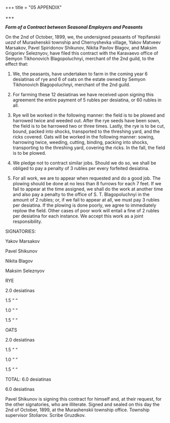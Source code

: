 +++
title = "05 APPENDIX"

+++



***Form of a Contract between Seasonal Employers and Peasants***





On the 2nd of October, 1899, we, the undersigned peasants of Yepifanskii *uezd* of Murashenskii township and Chernyshevka village, Yakov Matveev Marsakov, Pavel Spiridonov Shikunov, Nikita Pavlov Blagov, and Maksim Grigoriev Seleznyov, have filed this contract with the Karavaevo office of Semyon Tikhonovich Blagopoluchnyi, merchant of the 2nd guild, to the effect that:

1. We, the peasants, have undertaken to farm in the coming year 6 desiatinas of rye and 6 of oats on the estate owned by Semyon Tikhonovich Blagopoluchnyi, merchant of the 2nd guild.

2. For farming these 12 desiatinas we have received upon signing this agreement the entire payment of 5 rubles per desiatina, or 60 rubles in all.

3. Rye will be worked in the following manner: the field is to be plowed and harrowed twice and weeded out. After the rye seeds have been sown, the field is to be harrowed two or three times. Lastly, the rye is to be cut, bound, packed into shocks, transported to the threshing yard, and the ricks covered. Oats will be worked in the following manner: sowing, harrowing twice, weeding, cutting, binding, packing into shocks, transporting to the threshing yard, covering the ricks. In the fall, the field is to be plowed.

4. We pledge not to contract similar jobs. Should we do so, we shall be obliged to pay a penalty of 3 rubles per every forfeited desiatina.

5. For all work, we are to appear when requested and do a good job. The plowing should be done at no less than 8 furrows for each 7 feet. If we fail to appear at the time assigned, we shall do the work at another time and also pay a penalty to the office of S. T. Blagopoluchnyi in the amount of 2 rubles; or, if we fail to appear at all, we must pay 3 rubles per desiatina. If the plowing is done poorly, we agree to immediately replow the field. Other cases of poor work will entail a fine of 2 rubles per desiatina for each instance. We accept this work as a joint responsibility.

SIGNATORIES:



Yakov Marsakov

Pavel Shikunov

Nikita Blagov

Maksim Seleznyov

RYE



2.0 desiatinas

1.5 “ “

1.0 “ “

1.5 “ “

OATS



2.0 desiatinas

1.5 “ “

1.0 “ “

1.5 “ “

TOTAL: 6.0 desiatinas

6.0 desiatinas



Pavel Shikunov is signing this contract for himself and, at their request, for the other signatories, who are illiterate. Signed and sealed on this day the 2nd of October, 1899, at the Murashenskii township office. Township supervisor Stoliarov. Scribe Gruzdkov.




